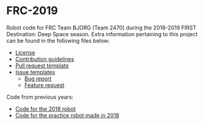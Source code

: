 # FRC-2019

Robot code for FRC Team BJORG (Team 2470) during the 2018-2019 FIRST Destination: Deep Space season. Extra information pertaining to this project can be found in the following files below:

* [License](https://github.com/Team2470/FRC-2019/blob/master/LICENSE)
* [Contribution guidelines](https://github.com/Team2470/FRC-2019/blob/master/CONTRIBUTING.md)
* [Pull request template](https://github.com/Team2470/FRC-2019/blob/master/PULL_REQUEST_TEMPLATE.md)
* [Issue templates](https://github.com/Team2470/FRC-2019/tree/master/.github/ISSUE_TEMPLATE)
  - [Bug report](https://github.com/Team2470/FRC-2019/blob/master/.github/ISSUE_TEMPLATE/bug_report.md)
  - [Feature request](https://github.com/Team2470/FRC-2019/blob/master/.github/ISSUE_TEMPLATE/feature_request.md)

Code from previous years:
* [Code for the 2018 robot](https://github.com/Team2470/FRC-2018/)
* [Code for the practice robot made in 2018](https://github.com/Team2470/2018-Practice-Bot)
